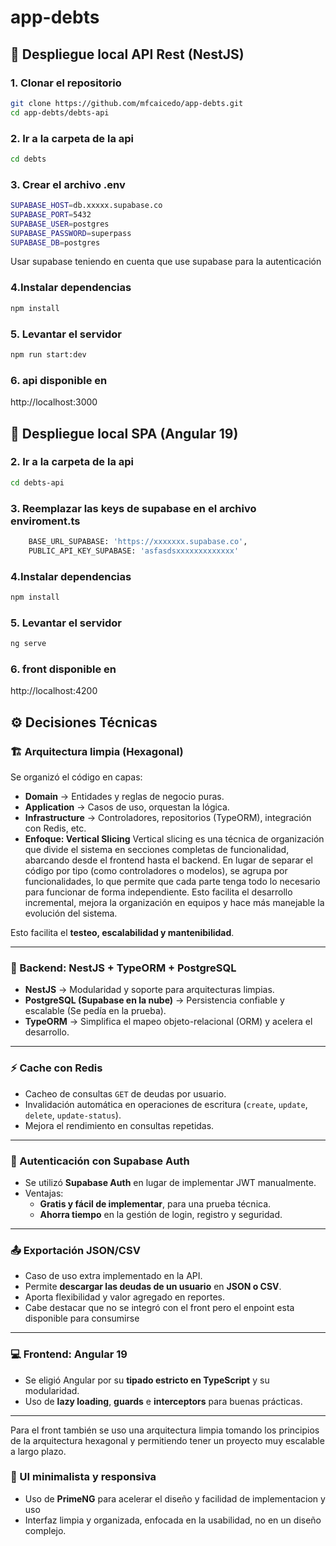 # app-debts

## 🚀 Despliegue local API Rest (NestJS)

### 1. Clonar el repositorio
```bash
git clone https://github.com/mfcaicedo/app-debts.git
cd app-debts/debts-api
```
### 2. Ir a la carpeta de la api
```bash
cd debts
```
### 3. Crear el archivo .env
```bash
SUPABASE_HOST=db.xxxxx.supabase.co
SUPABASE_PORT=5432
SUPABASE_USER=postgres
SUPABASE_PASSWORD=superpass
SUPABASE_DB=postgres
```
Usar supabase teniendo en cuenta que use supabase para la autenticación 
### 4.Instalar dependencias
```bash
npm install
```
### 5. Levantar el servidor
```bash
npm run start:dev
```
### 6. api disponible en 
http://localhost:3000


## 🚀 Despliegue local SPA (Angular 19)

### 2. Ir a la carpeta de la api
```bash
cd debts-api
```
### 3. Reemplazar las keys de supabase en el archivo enviroment.ts
```bash
    BASE_URL_SUPABASE: 'https://xxxxxxx.supabase.co',
    PUBLIC_API_KEY_SUPABASE: 'asfasdsxxxxxxxxxxxxx'
```
### 4.Instalar dependencias
```bash
npm install
```
### 5. Levantar el servidor
```bash
ng serve
```
### 6. front disponible en 
http://localhost:4200

## ⚙️ Decisiones Técnicas

### 🏗️ Arquitectura limpia (Hexagonal)
Se organizó el código en capas:
- **Domain** → Entidades y reglas de negocio puras.  
- **Application** → Casos de uso, orquestan la lógica.  
- **Infrastructure** → Controladores, repositorios (TypeORM), integración con Redis, etc.  
- **Enfoque: Vertical Slicing**
Vertical slicing es una técnica de organización que divide el sistema en secciones completas de
funcionalidad, abarcando desde el frontend hasta el backend. En lugar de separar el código por tipo
(como controladores o modelos), se agrupa por funcionalidades, lo que permite que cada parte
tenga todo lo necesario para funcionar de forma independiente. Esto facilita el desarrollo
incremental, mejora la organización en equipos y hace más manejable la evolución del sistema.

Esto facilita el **testeo, escalabilidad y mantenibilidad**.

---

### 🚀 Backend: NestJS + TypeORM + PostgreSQL
- **NestJS** → Modularidad y soporte para arquitecturas limpias.  
- **PostgreSQL (Supabase en la nube)** → Persistencia confiable y escalable (Se pedía en la prueba).  
- **TypeORM** → Simplifica el mapeo objeto-relacional (ORM) y acelera el desarrollo.  

---

### ⚡ Cache con Redis
- Cacheo de consultas `GET` de deudas por usuario.  
- Invalidación automática en operaciones de escritura (`create`, `update`, `delete`, `update-status`).  
- Mejora el rendimiento en consultas repetidas.  

---

### 🔐 Autenticación con Supabase Auth
- Se utilizó **Supabase Auth** en lugar de implementar JWT manualmente.  
- Ventajas:  
  -  **Gratis y fácil de implementar**, para una prueba técnica.  
  -  **Ahorra tiempo** en la gestión de login, registro y seguridad.  
---

### 📤 Exportación JSON/CSV
- Caso de uso extra implementado en la API.  
- Permite **descargar las deudas de un usuario** en **JSON o CSV**.  
- Aporta flexibilidad y valor agregado en reportes.
- Cabe destacar que no se integró con el front pero el enpoint esta disponible para consumirse

---

### 💻 Frontend: Angular 19
- Se eligió Angular por su **tipado estricto en TypeScript** y su modularidad.  
- Uso de **lazy loading**, **guards** e **interceptors** para buenas prácticas.  
---
Para el front también se uso una arquitectura limpia tomando los principios de la arquitectura hexagonal y permitiendo 
tener un proyecto muy escalable a largo plazo.

### 🎨 UI minimalista y responsiva
- Uso de **PrimeNG** para acelerar el diseño y facilidad de implementacion y uso  
- Interfaz limpia y organizada, enfocada en la usabilidad, no en un diseño complejo.  


